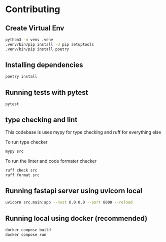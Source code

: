 # Contributing

## Create Virtual Env

```bash
python3 -m venv .venv
.venv/bin/pip install -U pip setuptools
.venv/bin/pip install poetry
```

## Installing dependencies

```bash
poetry install
```

## Running tests with pytest
```bash
pytest
```

## type checking and lint
This codebase is uses mypy for type checking and ruff for everything else

To run type checker

```bash
mypy src
```

To run the linter and code formater checker

```bash
ruff check src
ruff format src
```

## Running fastapi server using uvicorn local
```bash
uvicorn src.main:app --host 0.0.0.0 --port 8000 --reload
```

## Running local using docker (recommended)
```bash
docker compose build
docker compose run
```
